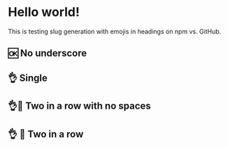 # Hello world!

This is testing slug generation with emojis in headings on npm vs. GitHub. 

## :ok: No underscore

## :ok_hand: Single

## :ok_hand::hatched_chick: Two in a row with no spaces

## :ok_hand: :hatched_chick: Two in a row

